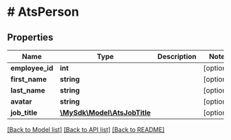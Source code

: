 # # AtsPerson

## Properties

Name | Type | Description | Notes
------------ | ------------- | ------------- | -------------
**employee_id** | **int** |  | [optional]
**first_name** | **string** |  | [optional]
**last_name** | **string** |  | [optional]
**avatar** | **string** |  | [optional]
**job_title** | [**\MySdk\Model\AtsJobTitle**](AtsJobTitle.md) |  | [optional]

[[Back to Model list]](../../README.md#models) [[Back to API list]](../../README.md#endpoints) [[Back to README]](../../README.md)
